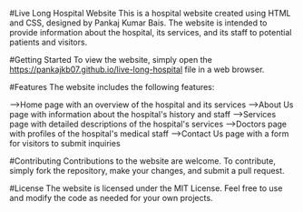 #Live Long Hospital Website
This is a hospital website created using HTML and CSS, designed by Pankaj Kumar Bais. The website is intended to provide information about the hospital, its services, and its staff to potential patients and visitors.

#Getting Started
To view the website, simply open the https://pankajkb07.github.io/live-long-hospital file in a web browser.

#Features
The website includes the following features:

-->Home page with an overview of the hospital and its services
-->About Us page with information about the hospital's history and staff
-->Services page with detailed descriptions of the hospital's services
-->Doctors page with profiles of the hospital's medical staff
-->Contact Us page with a form for visitors to submit inquiries

#Contributing
Contributions to the website are welcome. To contribute, simply fork the repository, make your changes, and submit a pull request.

#License
The website is licensed under the MIT License. Feel free to use and modify the code as needed for your own projects.
